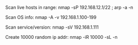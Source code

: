 Scan live hosts in range:
    nmap -sP 192.168.12.1/22 ; arp -a -n

Scan OS info:
    nmap -A -v 192.168.1.100-199

Scan service/version:
    nmap -sV 192.168.1.111

Create 10000 random ip addr:
    nmap -iR 10000 -sL -n
